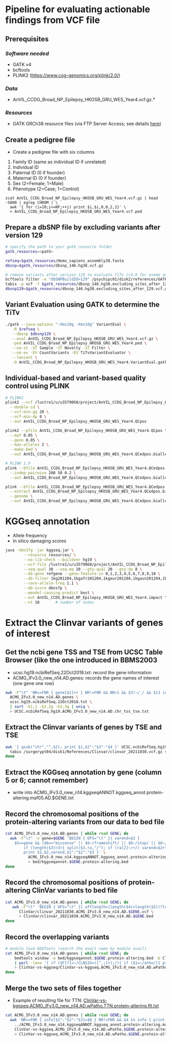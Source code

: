 # Pipeline for evaluating actionable findings from VCF file

## Prerequisites
### _Software needed_
- GATK v4
- bcftools
- PLINK2 (https://www.cog-genomics.org/plink/2.0/)

### _Data_
- AnVIL_CCDG_Broad_NP_Epilepsy_HKOSB_GRU_WES_Year4.vcf.gz.*

### _Resources_
- GATK GRCh38 resource files (via FTP Server Access; see details [here](https://gatk.broadinstitute.org/hc/en-us/articles/360035890811-Resource-bundle))

## Create a pedigree file
- Create a pedigree file with six columns
1. Family ID (same as individual ID if unrelated)
2. Individual ID
3. Paternal ID (0 if founder)
4. Maternal ID (0 if founder)
5. Sex (2=Female; 1=Male)
6. Phenotype (2=Case; 1=Control)

```
zcat AnVIL_CCDG_Broad_NP_Epilepsy_HKOSB_GRU_WES_Year4.vcf.gz | head -5000 | egrep CHROM | \
  awk '{ for (i=10;i<=NF;++i) print $i,$i,0,0,2,1}' \
  > AnVIL_CCDG_Broad_NP_Epilepsy_HKOSB_GRU_WES_Year4.vcf.ped
```

## Prepare a dbSNP file by excluding variants after version 129
```bash
# specify the path to your gatk resource folder 
gatk_resources=<path>

refseq=$gatk_resources/Homo_sapiens_assembly38.fasta
dbsnp=$gatk_resources/dbsnp_146.hg38.vcf.gz

# remove variants after version 129 to evaluate TiTv (>3.0 for exome and >2.0 for genome)
bcftools filter -e "dbSNPBuildID>129" /psychipc01/disk2/references/GATK_hg38_bundle/dbsnp_146.hg38.vcf.gz | bgzip > $gatk_resources/dbsnp_146.hg38.excluding_sites_after_129.vcf.gz
tabix -p vcf -f $gatk_resources/dbsnp_146.hg38.excluding_sites_after_129.vcf.gz
dbsnp129=$gatk_resources/dbsnp_146.hg38.excluding_sites_after_129.vcf.gz
```

## Variant Evaluation using GATK to determine the TiTv
```bash
./gatk --java-options "-Xms10g -Xmx10g" VariantEval \
   -R $refseq \
   --dbsnp $dbsnp129 \
   --eval AnVIL_CCDG_Broad_NP_Epilepsy_HKOSB_GRU_WES_Year4.vcf.gz \
   -ped AnVIL_CCDG_Broad_NP_Epilepsy_HKOSB_GRU_WES_Year4.ped \
   --no-st -ST Sample -ST Novelty -ST Filter \
   --no-ev -EV CountVariants -EV TiTvVariantEvaluator \
   --lenient \
   -O AnVIL_CCDG_Broad_NP_Epilepsy_HKOSB_GRU_WES_Year4.VariantEval.gatk-report
```

## Individual-based and variant-based quality control using PLINK
```bash
# PLINK2
plink2 --vcf /lustre1/u/u3579068/project/AnVIL_CCDG_Broad_NP_Epilepsy_HKOSB_GRU_WES_Year4_AnVIL_CCDG_Broad_NP_Epilepsy_HKOSB_GRU_WES_Year4.vcf.gz \
  --double-id \
  --vcf-min-gq 20 \
  --vcf-min-dp 8 \
  --out AnVIL_CCDG_Broad_NP_Epilepsy_HKOSB_GRU_WES_Year4.QCpos

plink2 --pfile AnVIL_CCDG_Broad_NP_Epilepsy_HKOSB_GRU_WES_Year4.QCpos \
  --maf 0.05 \
  --geno 0.05 \
  --max-alleles 2 \
  --make-bed \
  --out AnVIL_CCDG_Broad_NP_Epilepsy_HKOSB_GRU_WES_Year4.QCedpos.biallelic.maf05

# PLINK 1.9
plink --bfile AnVIL_CCDG_Broad_NP_Epilepsy_HKOSB_GRU_WES_Year4.QCedpos.biallelic.maf05 \
  --indep-pairwise 200 50 0.2 \
  --out AnVIL_CCDG_Broad_NP_Epilepsy_HKOSB_GRU_WES_Year4.QCedpos.biallelic.maf05.pruned 

plink --bfile AnVIL_CCDG_Broad_NP_Epilepsy_HKOSB_GRU_WES_Year4.QCedpos.biallelic.maf05 \
  --extract AnVIL_CCDG_Broad_NP_Epilepsy_HKOSB_GRU_WES_Year4.QCedpos.biallelic.maf05.pruned.prune.in \
  --genome \
  --out AnVIL_CCDG_Broad_NP_Epilepsy_HKOSB_GRU_WES_Year4.QCedpos.biallelic.maf05.pruned 
```
# KGGseq annotation
- Allele frequency
- In silico damaging scores
```bash
java -Xmx37g -jar kggseq.jar \
        --resource resources/ \
        --no-lib-check --buildver hg19 \
        --vcf-file /lustre1/u/u3579068/project/AnVIL_CCDG_Broad_NP_Epilepsy_HKOSB_GRU_WES_Year4_AnVIL_CCDG_Broad_NP_Epilepsy_HKOSB_GRU_WES_Year4.vcf.gz \
        --seq-qual 30 --seq-mq 20 --gty-qual 20 --gty-dp 8 \
        --db-gene refgene --gene-feature-in 0,1,2,3,4,5,6,7,8,9,10 \
        --db-filter 1kg201204,1kgafr201204,1kgeur201204,1kgasn201204,1kgeur201305,1kgeas201305,1kgafr201305,ESP6500AA,ESP6500EA,exac,ehr,gadexome,gadgenome \
        --rare-allele-freq 1.1 \
        --db-score dbnsfp \
        --mendel-causing-predict best \
        --out AnVIL_CCDG_Broad_NP_Epilepsy_HKOSB_GRU_WES_Year4.impact \
        --nt 10       # number of nodes
```

# Extract the Clinvar variants of genes of interest
## Get the ncbi gene TSS and TSE from UCSC Table Browser (like the one introduced in BBMS2003
- ucsc.hg19.ncbiRefSeq.22Oct2018.txt: record the gene information
- ACMG_IFv3.0_new_n14.AD.genes: records the gene names of interest (one gene one row)
```bash
awk -F"\t" 'NR==FNR { gene[$1]++ } NR!=FNR && NR>1 && $3!~/_/ && $13 in gene { print $3"\t"$5"\t"$6"\t"$13 }' \
  ACMG_IFv3.0_new_n14.AD.genes \
  ucsc.hg19.ncbiRefSeq.22Oct2018.txt \
  | sort -k1,1 -k2,2g -k3,3g | uniq \
  > UCSC.ncbiRefSeq.hg19.ACMG_IFv3.0_new_n14.AD.chr_tss_tse.txt
```
## Extract the Clinvar variants of genes by TSE and TSE
```bash
awk '{ gsub("chr","",$2); print $1,$2":"$3"-"$4 }' UCSC.ncbiRefSeq.hg19.ACMG_IFv3.0_new_n14.AD.chr_tss_tse.txt |  while read GENE CHRPOS; do 
  tabix /surgerypt04/disk1/References/Clinvar/clinvar_20211030.vcf.gz $CHRPOS > ClinVar/clinvar_20211030.ACMG_IFv3.0_new_n14.AD.$GENE.vcf
done
```
## Extract the KGGseq annotation by gene (column 5 or 6; cannot remember)
- write into ACMG_IFv3.0_new_n14.kggseqANNOT.kggseq_annot.protein-altering.maf05.AD.$GENE.txt

## Record the chromosomal positions of the protein-altering variants from our data to bed file
```bash
cat ACMG_IFv3.0_new_n14.AD.genes | while read GENE; do 
  awk -F"\t" -v gene=$GENE 'BEGIN { OFS="\t" }{ varend=$2 } 
    $5==gene && ($6=="missense" || $6~/frameshift/ || $6~/stop/ || $6~/start/ || $6=="splicing"){ 
        if (length($3)>3){ split($3,ra,"/"); if (ra[2]~/+/) varend=$2+length(ra[2])-1  } 
        print $1,$2,varend,$1":"$2":"$3 }' \
          ACMG_IFv3.0_new_n14.kggseqANNOT.kggseq_annot.protein-altering.maf05.AD.$GENE.txt \
          > bed/kggseqannot.$GENE.protein-altering.bed
done
```
## Record the chromosomal positions of protein-altering ClinVar variants to bed file
```bash
cat ACMG_IFv3.0_new_n14.AD.genes | while read GENE; do 
   awk -F"\t" 'BEGIN { OFS="\t" }{ afflength=(length($4)>length($5))?length($4):length($5); afflength; print $1,$2,$2+afflength-1,$3":"$4":"$5":"$8 }' \
      ClinVar/clinvar_20211030.ACMG_IFv3.0_new_n14.AD.$GENE.vcf \
      > ClinVar/clinvar_20211030.ACMG_IFv3.0_new_n14.AD.$GENE.bed
done
```

## Record the overlapping variants
```bash
# module load BEDTools (search the exact name by module avail)
cat ACMG_IFv3.0_new_n14.AD.genes | while read GENE; do 
    bedtools window -a bed/kggseqannot.$GENE.protein-altering.bed -b ClinVar/clinvar_20211030.ACMG_IFv3.0_new_n14.AD.$GENE.bed -w 1 \
    | perl -lane '{ if ($F[7]=~/CLNSIG=([^,;]+);/){ if ($1=~/atho/){ print $_ } } }' \
    > ClinVar-vs-kggseq/ClinVar-vs-kggseq.ACMG_IFv3.0_new_n14.AD.wPatho.$GENE.protein-altering.txt
done
```

## Merge the two sets of files together
- Example of resulting file for TTN: [ClinVar-vs-kggseq.ACMG_IFv3.0_new_n14.AD.wPatho.TTN.protein-altering.flt.txt](https://github.com/claratsm/GATK-human-resources/blob/76ccdab4bc882b63f564007e962d2e0e6902e2ea/ClinVar-vs-kggseq.ACMG_IFv3.0_new_n14.AD.wPatho.TTN.protein-altering.flt.txt)
```bash
cat ACMG_IFv3.0_new_n14.AD.genes | while read GENE; do
  awk 'NR==FNR { info[$1":"$2":"$3]=$0 } NR!=FNR && $4 in info { print $0"\t"info[$4] }' \
    ../ACMG_IFv3.0_new_n14.kggseqANNOT.kggseq_annot.protein-altering.maf05.AD.$GENE.txt \
    ClinVar-vs-kggseq.ACMG_IFv3.0_new_n14.AD.wPatho.$GENE.protein-altering.txt \
    > ClinVar-vs-kggseq.ACMG_IFv3.0_new_n14.AD.wPatho.$GENE.protein-altering.flt.txt; done
```
